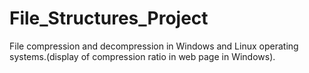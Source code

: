 # File_Structures_Project
File compression and decompression in Windows and Linux operating systems.(display of compression ratio in web page in Windows).
